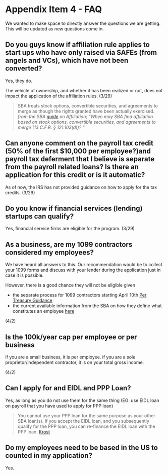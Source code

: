 # Appendix Item 4 - FAQ

We wanted to make space to directly answer the questions we are getting. This will be updated as new questions come in.

## Do you guys know if affiliation rule applies to start ups who have only raised via SAFEs (from angels and VCs), which have not been converted?

Yes, they do.

The vehicle of ownership, and whether it has been realized or not, does not impact the application of the affiliation rules. (3/29)

> SBA treats stock options, convertible securities, and agreements to merge as though the rights granted have been actually exercised.
_from the SBA [guide](https://www.sba.gov/sites/default/files/2018-09/2018-07-13%20AFFILIATION%20GUIDE_Updated%20%281%29.pdf) on Affiliation; "When may SBA find affiliation based on stock options, convertible securities, and agreements to merge (13 C.F.R. § 121.103(d))? "_

## Can anyone comment on the payroll tax credit (50% of the first $10,000 per employee?)and payroll tax deferment that I believe is separate from the payroll related loans? Is there an application for this credit or is it automatic?

As of now, the IRS has not provided guidance on how to apply for the tax credits. (3/29)

## Do you know if financial services (lending) startups can qualify?

Yes, financial service firms are eligible for the program. (3/29)


## As a business, are my 1099 contractors considered my employees?

We have heard all answers to this. Our recommendation would be to collect your 1099 forms and discuss with your lender during the application just in case it is possible.

However, there is a good chance they will not be eligible given 
- the separate process for 1099 contractors starting April 10th [Per Treasury Guidance](https://home.treasury.gov/system/files/136/PPP--Fact-Sheet.pdf)
- the current available information from the SBA on how they define what constitutes an employee [here](https://www.sba.gov/sites/default/files/files/SizePolicyStatementNo1.pdf) 

(4/2)

## Is the 100k/year cap per employee or per business

if you are a small business, it is per employee.
if you are a sole proprietor/independent contractor, it is on your total gross income. 

(4/2)

## Can I apply for and EIDL and PPP Loan?

Yes, as long as you do not use them for the same thing (EG. use EIDL loan on payroll that you have used to apply for PPP loan)
> You cannot use your PPP loan for the same purpose as your other SBA loan(s). If you accept the EIDL loan, and you subsequently qualify for the PPP loan, you can re-finance the EIDL loan with the PPP loan.
[Krost](https://www.krostcpas.com/news/the-economic-injury-disaster-loan-eidl-program-vs-the-paycheck-protection-program-ppp)

## Do my employees need to be based in the US to counted in my application?

Yes. 